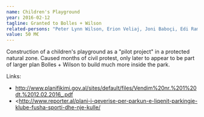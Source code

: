 ```yaml
---
name: Children's Playground
year: 2016-02-12
tagline: Granted to Bolles + Wilson
related-persons: "Peter Lynn Wilson, Erion Veliaj, Joni Baboçi, Edi Rama"
value: 50 M€
---
```


Construction of a children's playground as a "pilot project" in a protected natural zone. Caused months of civil protest, only later to appear to be part of larger plan Bolles + Wilson to build much more inside the park.

Links:
* <http://www.planifikimi.gov.al/sites/default/files/Vendim%20nr.%201%20dt.%2012.02.2016_.pdf>
* <http://www.reporter.al/plani-i-qeverise-per-parkun-e-liqenit-parkingje-klube-fusha-sporti-dhe-nje-kulle/

